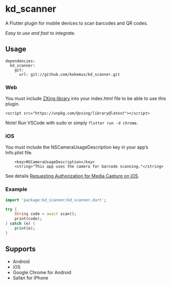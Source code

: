 # kd_scanner

A Flutter plugin for mobile devices to scan barcodes and QR codes.

*Easy to use and fast to integrate.*

## Usage

```
dependencies:
  kd_scanner:
    git:
      url: git://github.com/kokemus/kd_scanner.git

```

### Web

You must include [ZXing library](https://github.com/zxing-js/library) into your index.html file to be able to use this plugin.

```
<script src="https://unpkg.com/@zxing/library@latest"></script>
```

Note! Run VSCode with sudo or simply ```flutter run -d chrome```.

### iOS

You must include the NSCameraUsageDescription key in your app’s Info.plist file.

```
	<key>NSCameraUsageDescription</key>
	<string>"This app uses the camera for barcode scanning."</string>
```

See details [Requesting Authorization for Media Capture on iOS](https://developer.apple.com/documentation/avfoundation/cameras_and_media_capture/requesting_authorization_for_media_capture_on_ios).

### Example

``` dart
import 'package:kd_scanner/kd_scanner.dart';

try {
    String code = await scan();
    print(code);
} catch (e) {
    print(e);
}
```

## Supports

* Android
* iOS
* Google Chrome for Android
* Safari for iPhone